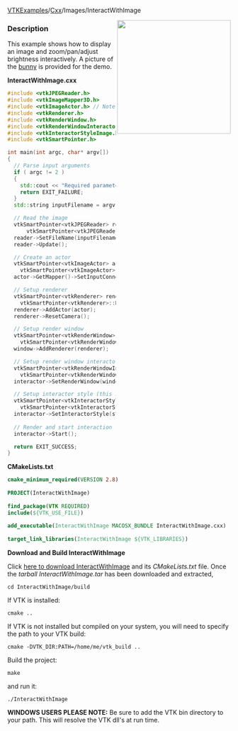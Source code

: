 [VTKExamples](/home/)/[Cxx](/Cxx)/Images/InteractWithImage

<img align="right" src="https://github.com/lorensen/VTKExamples/blob/gh-pages/Testing/Baseline/Images/TestInteractWithImage.png?raw=true" width="256" />

### Description
This example shows how to display an image and zoom/pan/adjust brightness interactively. A picture of the [bunny](http://www.vtk.org/Wiki/Image:Bunny.jpg) is provided for the demo.

**InteractWithImage.cxx**
```c++
#include <vtkJPEGReader.h>
#include <vtkImageMapper3D.h>
#include <vtkImageActor.h> // Note: this is a 3D actor (c.f. vtkImageMapper which is 2D)
#include <vtkRenderer.h>
#include <vtkRenderWindow.h>
#include <vtkRenderWindowInteractor.h>
#include <vtkInteractorStyleImage.h>
#include <vtkSmartPointer.h>

int main(int argc, char* argv[])
{
  // Parse input arguments
  if ( argc != 2 )
  {
    std::cout << "Required parameters: Filename" << std::endl;
    return EXIT_FAILURE;
  }
  std::string inputFilename = argv[1];

  // Read the image
  vtkSmartPointer<vtkJPEGReader> reader = 
      vtkSmartPointer<vtkJPEGReader>::New();
  reader->SetFileName(inputFilename.c_str());
  reader->Update();

  // Create an actor
  vtkSmartPointer<vtkImageActor> actor = 
    vtkSmartPointer<vtkImageActor>::New();
  actor->GetMapper()->SetInputConnection(reader->GetOutputPort());

  // Setup renderer
  vtkSmartPointer<vtkRenderer> renderer = 
    vtkSmartPointer<vtkRenderer>::New();
  renderer->AddActor(actor);
  renderer->ResetCamera();

  // Setup render window
  vtkSmartPointer<vtkRenderWindow> window = 
    vtkSmartPointer<vtkRenderWindow>::New();
  window->AddRenderer(renderer);

  // Setup render window interactor
  vtkSmartPointer<vtkRenderWindowInteractor> interactor = 
    vtkSmartPointer<vtkRenderWindowInteractor>::New();
  interactor->SetRenderWindow(window);

  // Setup interactor style (this is what implements the zooming, panning and brightness adjustment functionality)
  vtkSmartPointer<vtkInteractorStyleImage> style = 
    vtkSmartPointer<vtkInteractorStyleImage>::New();
  interactor->SetInteractorStyle(style);
  
  // Render and start interaction
  interactor->Start();

  return EXIT_SUCCESS;
}
```
**CMakeLists.txt**
```cmake
cmake_minimum_required(VERSION 2.8)
 
PROJECT(InteractWithImage)
 
find_package(VTK REQUIRED)
include(${VTK_USE_FILE})
 
add_executable(InteractWithImage MACOSX_BUNDLE InteractWithImage.cxx)
 
target_link_libraries(InteractWithImage ${VTK_LIBRARIES})
```

**Download and Build InteractWithImage**

Click [here to download InteractWithImage](https://github.com/lorensen/VTKWikiExamplesTarballs/raw/master/InteractWithImage.tar) and its *CMakeLists.txt* file.
Once the *tarball InteractWithImage.tar* has been downloaded and extracted,
```
cd InteractWithImage/build 
```
If VTK is installed:
```
cmake ..
```
If VTK is not installed but compiled on your system, you will need to specify the path to your VTK build:
```
cmake -DVTK_DIR:PATH=/home/me/vtk_build ..
```
Build the project:
```
make
```
and run it:
```
./InteractWithImage
```
**WINDOWS USERS PLEASE NOTE:** Be sure to add the VTK bin directory to your path. This will resolve the VTK dll's at run time.

